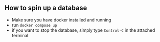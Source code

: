 ## How to spin up a database

- Make sure you have docker installed and running
- run `docker compose up`
- if you want to stop the database, simply type `Control-C` in the attached terminal


